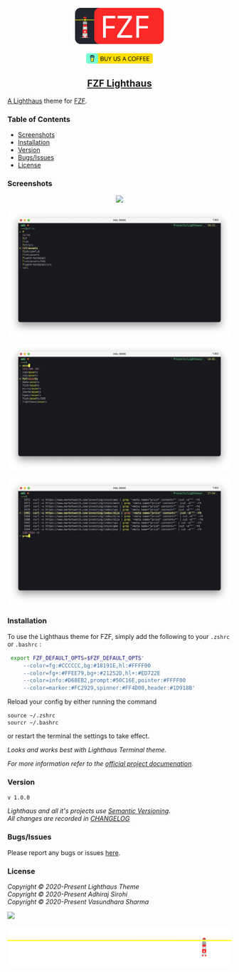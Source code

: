 <p align="center"><img src="https://raw.githubusercontent.com/lighthaus-theme/fzf/f19332e48883a1ea0dd28fb094ce8750de53fb35/assets/fzf-badge.svg" width="200"><p>
<p align="center">
   <a href="https://www.buymeacoffee.com/asirohi"><img alt="Status" src="https://raw.githubusercontent.com/lighthaus-theme/lighthaus-theme/3cc9fd60c69da89f56721ca9048f38709b3dc878/BuyUsACoffee.svg" width="150" height="23">
</p>
<h2 align="center">FZF Lighthaus</h2>

A [Lighthaus](https://github.com/lighthaus-theme/lighthaus) theme for [FZF](https://github.com/junegunn/fzf).

### Table of Contents
- [Screenshots](#screenshots)
- [Installation](#installation)
- [Version](#version)
- [Bugs/Issues](#bugs/issues)
- [License](#license)

### Screenshots

<p align="center"><img src="https://github.com/lighthaus-theme/fzf/blob/main/assets/fzf-01.gif?raw=true"><p>
<p align="center"><img src="https://github.com/lighthaus-theme/fzf/blob/main/assets/fzf-04.png?raw=true"><p>
<p align="center"><img src="https://github.com/lighthaus-theme/fzf/blob/main/assets/fzf-02.png?raw=true"><p>
<p align="center"><img src="https://github.com/lighthaus-theme/fzf/blob/main/assets/fzf-03.png?raw=true"><p>



### Installation
To use the Lighthaus theme for FZF, simply add the following to your `.zshrc` or `.bashrc` :

``` bash
 export FZF_DEFAULT_OPTS=$FZF_DEFAULT_OPTS'
     --color=fg:#CCCCCC,bg:#18191E,hl:#FFFF00
     --color=fg+:#FFEE79,bg+:#21252D,hl+:#ED722E
     --color=info:#D68EB2,prompt:#50C16E,pointer:#FFFF00
     --color=marker:#FC2929,spinner:#FF4D00,header:#1D918B'

```

Reload your config by either running the command
```
source ~/.zshrc
sourcr ~/.bashrc
```
or restart the terminal the settings to take effect.

_Looks and works best with Lighthaus Terminal theme._

_For more information refer to the [official project documenation](https://github.com/junegunn/fzf/wiki/Color-schemes)._

### Version
```vim
v 1.0.0
```

_Lighthaus and all it's projects use [Semantic Versioning](https://semver.org/)._ <br/>
_All changes are recorded in [CHANGELOG](https://github.com/lighthaus-theme/fzf/blob/main/CHANGELOG.md)_

### Bugs/Issues
Please report any bugs or issues [here](https://github.com/lighthaus-theme/fzf/issues).

### License 

_Copyright © 2020-Present Lighthaus Theme_<br>
_Copyright © 2020-Present Adhiraj Sirohi_<br>
_Copyright © 2020-Present Vasundhara Sharma_

<p align="left"><a href="https://github.com/lighthaus-theme/fzf/blob/main/LICENSE"><img src="https://img.shields.io/static/v1.svg??style=flat&logo=appveyore&label=License&message=MIT&colorA=1C918A&colorB=50C16E"/></a></p>

<p align="center"><img src="https://raw.githubusercontent.com/lighthaus-theme/lighthaus/9e5cf66db03fc3e183e6cfbf7c4c04263a4f23df/ImageResources/lighthaus-border.svg"><p>

